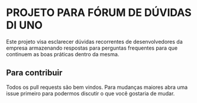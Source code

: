 # PROJETO PARA FÓRUM DE DÚVIDAS DI UNO

Este projeto visa esclarecer dúvidas recorrentes de desenvolvedores da empresa
armazenando respostas para perguntas frequentes para que continuem as boas
práticas dentro da mesma.

## Para contribuir

Todos os pull requests são bem vindos. Para mudanças maiores abra uma issue primeiro para podermos discutir o que 
você gostaria de mudar.